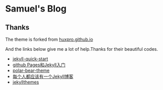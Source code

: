 # Samuel's Blog


## Thanks
The theme is forked from [huxpro.github.io](https://github.com/Huxpro/huxpro.github.io)

And the links below give me a lot of help.Thanks for their beautiful codes.

+ [jekyll-quick-start](http://jekyllbootstrap.com/usage/jekyll-quick-start.html)
+ [github Pages和Jekyll入门](http://jekyllbootstrap.com/usage/jekyll-quick-start.html)
+ [polar-bear-theme](https://github.com/diezcami/polar-bear-theme)
+ [每个人都应该有一个Jekyll博客](http://www.cellier.me/2015/01/04/jekyll%E6%90%AD%E5%BB%BA%E5%8D%9A%E5%AE%A2%E6%95%99%E7%A8%8B/)
+ [jekyllthemes](http://jekyllthemes.org/)
